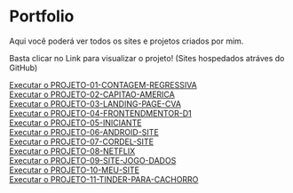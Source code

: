 # Portfolio
Aqui você poderá ver todos os sites e projetos criados por mim.

Basta clicar no Link para visualizar o projeto! (Sites hospedados atráves do GitHub)


<a href="https://lukones.github.io/Portfolio/PROJETO-01-CONTAGEM-REGRESSIVA/index.html" targent="_blank">
    Executar o PROJETO-01-CONTAGEM-REGRESSIVA
</a>
<br>
<a href="https://lukones.github.io/Portfolio/PROJETO-02-CAPITAO-AMERICA/index.html" targent="_blank">
    Executar o PROJETO-02-CAPITAO-AMERICA
<br>
<a href="https://lukones.github.io/Portfolio/PROJETO-03-LANDING-PAGE-CVA/index.html" targent="_blank">
    Executar o PROJETO-03-LANDING-PAGE-CVA
</a>
<br>
<a href="https://lukones.github.io/Portfolio/PROJETO-04-FRONTENDMENTOR-D1/index.html" targent="_blank">
    Executar o PROJETO-04-FRONTENDMENTOR-D1
</a>
<br>
<a href="https://lukones.github.io/Portfolio/PROJETO-05-INICIANTE/index.html" targent="_blank">
    Executar o PROJETO-05-INICIANTE
</a>
<br>
<a href="https://lukones.github.io/Portfolio/PROJETO-06-ANDROID-SITE/adroid.html" targent="_blank">
    Executar o PROJETO-06-ANDROID-SITE
</a>
<br>
<a href="https://lukones.github.io/Portfolio/PROJETO-07-CORDEL-SITE/index.html" targent="_blank">
    Executar o PROJETO-07-CORDEL-SITE
</a>
<br>
<a href="https://lukones.github.io/Portfolio/PROJETO-08-NETFLIX/index.html" targent="_blank">
    Executar o PROJETO-08-NETFLIX
</a>
<br>
<a href="https://lukones.github.io/Portfolio/PROJETO-09-SITE-JOGO-DADOS/dicee.html" targent="_blank">
    Executar o PROJETO-09-SITE-JOGO-DADOS
</a>
<br>
<a href="https://lukones.github.io/Portfolio/PROJETO-10-MEU-SITE/index.html" targent="_blank">
    Executar o PROJETO-10-MEU-SITE
</a>
<br>
<a href="https://lukones.github.io/Portfolio/PROJETO-11-TINDER-PARA-CACHORRO/index.html" targent="_blank">
    Executar o PROJETO-11-TINDER-PARA-CACHORRO
</a>
